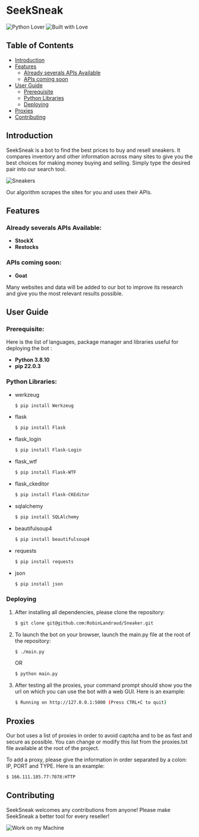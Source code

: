 # SeekSneak

![Python Lover](https://forthebadge.com/images/badges/made-with-python.svg) ![Built with Love](https://forthebadge.com/images/badges/built-with-love.svg)

## Table of Contents

- [Introduction](#introduction)
- [Features](#features)
  - [Already severals APIs Available](#already-severals-apis-available)
  - [APIs coming soon](#apis-coming-soon)
- [User Guide](#user-Guide)
  - [Prerequisite](#prerequisite)
  - [Python Libraries](#python-libraries)
  - [Deploying](#deploying)
- [Proxies](#proxies)
- [Contributing](#contributing)

## Introduction

SeekSneak is a bot to find the best prices to buy and resell sneakers. It compares inventory and other information across many sites to give you the best choices for making money buying and selling. Simply type the desired pair into our search tool.

![Sneakers](https://media.giphy.com/media/5WlXGaNnB0N6o/giphy.gif)

Our algorithm scrapes the sites for you and uses their APIs.

## Features

### Already severals APIs Available:
- **StockX**
- **Restocks**

### APIs coming soon:
- **Goat**

Many websites and data will be added to our bot to improve its research and give you the most relevant results possible.

## User Guide

### Prerequisite:

Here is the list of languages, package manager and libraries useful for deploying the bot :

- **Python 3.8.10**
- **pip 22.0.3**

### Python Libraries:
- werkzeug
   ```bash
   $ pip install Werkzeug
   ```
- flask
   ```bash
   $ pip install Flask
   ```
- flask_login
   ```bash
   $ pip install Flask-Login
   ```
- flask_wtf
   ```bash
   $ pip install Flask-WTF
   ```
- flask_ckeditor
   ```bash
   $ pip install Flask-CKEditor
   ```
- sqlalchemy
   ```bash
   $ pip install SQLAlchemy
   ```
- beautifulsoup4
   ```bash
   $ pip install beautifulsoup4
   ```
- requests
   ```bash
   $ pip install requests
   ```
- json
   ```bash
   $ pip install json
   ```

### Deploying

1. After installing all dependencies, please clone the repository:
   ```bash
   $ git clone git@github.com:RobinLandraud/Sneaker.git
   ```

2. To launch the bot on your browser, launch the main.py file at the root of the repository:
   ```bash
   $ ./main.py
   ```
   OR
   ```bash
   $ python main.py
   ```

3. After testing all the proxies, your command prompt should show you the url on which you can use the bot with a web GUI. Here is an example:
   ```bash
   $ Running on http://127.0.0.1:5000 (Press CTRL+C to quit)
   ```

## Proxies

Our bot uses a list of proxies in order to avoid captcha and to be as fast and secure as possible. You can change or modify this list from the proxies.txt file available at the root of the project. 

To add a proxy, please give the information in order separated by a colon: IP, PORT and TYPE.
Here is an example:
   ```bash
   $ 166.111.185.77:7078:HTTP
   ```

## Contributing

SeekSneak welcomes any contributions from anyone! Please make SeekSneak a better tool for every reseller!

![Work on my Machine](https://forthebadge.com/images/badges/works-on-my-machine.svg)